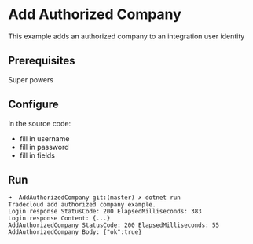 # Add Authorized Company

This example adds an authorized company to an integration user identity

## Prerequisites

Super powers

## Configure

In the source code:
- fill in username
- fill in password
- fill in fields

## Run

```
➜  AddAuthorizedCompany git:(master) ✗ dotnet run
Tradecloud add authorized company example.
Login response StatusCode: 200 ElapsedMilliseconds: 383
Login response Content: {...}
AddAuthorizedCompany StatusCode: 200 ElapsedMilliseconds: 55
AddAuthorizedCompany Body: {"ok":true}
```